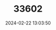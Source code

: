 ---
title: "33602"
category: "Euphorbia herbstii"
draft: false
date: 2024-02-22 13:03:50
languages:
  Hawaiian: ["akoko"]
---